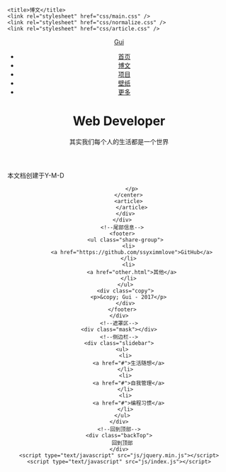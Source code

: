 <!DOCTYPE html>
<html>
  <head>
    <meta charset="utf-8" />
     
    <title>博文</title>
    <link rel="stylesheet" href="css/main.css" />
    <link rel="stylesheet" href="css/normalize.css" />
    <link rel="stylesheet" href="css/article.css" />
  </head>
  <body>
    <div class="main-wrapper article">
      <!--头部信息-->
      <header>
        <nav>
          <div class="logo">
            <a href="index.html">Gui</a>
          </div>
          <ul>
            <li>
              <a href="index.html">首页</a>
            </li>
            <li>
              <a href="article.html" class="active">博文</a>
            </li>
            <li>
              <a href="https://github.com/ssyximmlove">项目</a>
            </li>
            <li>
              <a href="Wallpaper.html">壁纸</a>
            </li>
            <li id="slidebar_trigger">
              <a href="#">更多</a>
            </li>
          </ul>
        </nav>
        <div id="banner">
          <div class="inner">
            <h1>Web Developer</h1>
            <p class="sub-heading">其实我们每个人的生活都是一个世界</p>
          </div>
        </div>
      </header>
      <!--主题内容-->
      <div class="content" >
        <div class="content-wrapper">
          <div class="article-info">本文档创建于Y-M-D</div>
          <center>
          	<p >
          	
              
            </p>
          </center>
          <article>
          	</article>
        </div>
      </div>
      <!--尾部信息-->
      <footer>
        <ul class="share-group">
          <li>
            <a href="https://github.com/ssyximmlove">GitHub</a>
          </li>
          <li>
            <a href="other.html">其他</a>
          </li>
        </ul>
        <div class="copy">
          <p>&copy; Gui - 2017</p>
        </div>
      </footer>
    </div>
    <!--遮罩区-->
    <div class="mask"></div>
    <!--侧边栏-->
    <div class="slidebar">
      <ul>
        <li>
          <a href="#">生活随想</a>
        </li>
        <li>
          <a href="#">自我管理</a>
        </li>
        <li>
          <a href="#">编程习惯</a>
        </li>
      </ul>
    </div>
    <!--回到顶部-->
    <div class="backTop">
      回到顶部
    </div>
    <script type="text/javascript" src="js/jquery.min.js"></script>
    <script type="text/javascript" src="js/index.js"></script>
  </body>
</html>